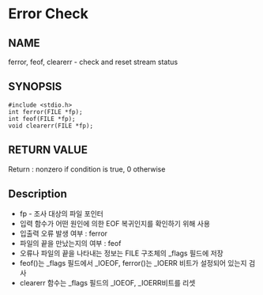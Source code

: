 # Error Check
## NAME
ferror, feof, clearerr - check and reset stream status
## SYNOPSIS
```
#include <stdio.h>
int ferror(FILE *fp);
int feof(FILE *fp);
void clearerr(FILE *fp);
```
## RETURN VALUE
Return : nonzero if condition is true, 0 otherwise
## Description
* fp - 조사 대상의 파일 포인터
* 입력 함수가 어떤 원인에 의한 EOF 복귀인지를 확인하기 위해 사용
* 입출력 오류 발생 여부 : ferror
* 파일의 끝을 만났는지의 여부 : feof
* 오류나 파일의 끝을 나타내는 정보는 FILE 구조체의 _flags 필드에 저장
* feof()는 _flags 필드에서 _IOEOF, ferror()는 _IOERR 비트가 설정되어 있는지 검사
* clearerr 함수는 _flags 필드의 _IOEOF, _IOERR비트를 리셋
